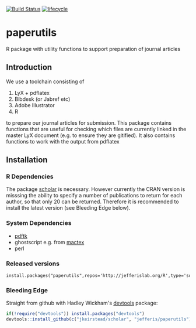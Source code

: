 [![Build Status](https://travis-ci.org/jefferis/paperutils.png?branch=master)](https://travis-ci.org/jefferis/paperutils)
[![lifecycle](https://img.shields.io/badge/lifecycle-maturing-blue.svg)](https://www.tidyverse.org/lifecycle/#maturing)
# paperutils

R package with utility functions to support preparation of journal articles

## Introduction
We use a toolchain consisting of

1. LyX + pdflatex
2. Bibdesk (or Jabref etc)
3. Adobe Illustrator
4. R

to prepare our journal articles for submission. This package contains functions that are useful for checking which files are currently linked in the master LyX document (e.g. to ensure they are gitified). It also contains functions to work with the output from pdflatex

## Installation
### R Dependencies
The package [scholar](https://github.com/jkeirstead/scholar) is necessary. 
However currently the CRAN version is 
misssing the ability to specify a number of publications to return for each
author, so that only 20 can be returned. Therefore it is recommended to install
the latest version (see Bleeding Edge below).

### System Dependencies
  * [pdftk](http://www.pdflabs.com/tools/pdftk-the-pdf-toolkit/)
  * ghostscript e.g. from [mactex](http://tug.org/mactex)
  * perl

### Released versions
    install.packages("paperutils",repos='http://jefferislab.org/R',type='source')

### Bleeding Edge
Straight from github with Hadley Wickham's [devtools](https://github.com/hadley/devtools) package:

```r
if(!require("devtools")) install.packages("devtools")
devtools::install_github(c("jkeirstead/scholar", "jefferis/paperutils"))
```

